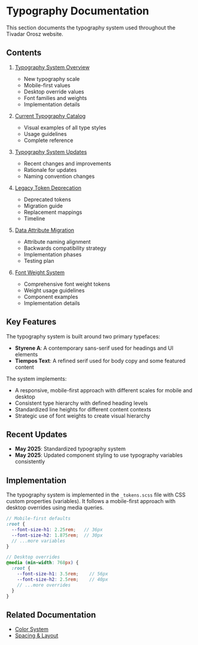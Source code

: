 # Typography Documentation

This section documents the typography system used throughout the Tivadar Orosz website.

## Contents

1. [Typography System Overview](./typography-system.md)
   - New typography scale
   - Mobile-first values
   - Desktop override values
   - Font families and weights
   - Implementation details

2. [Current Typography Catalog](./current-typography-catalog.md)
   - Visual examples of all type styles
   - Usage guidelines
   - Complete reference
   
3. [Typography System Updates](./typography-updates.md)
   - Recent changes and improvements
   - Rationale for updates
   - Naming convention changes
   
4. [Legacy Token Deprecation](./typography-deprecation.md)
   - Deprecated tokens
   - Migration guide
   - Replacement mappings
   - Timeline
   
5. [Data Attribute Migration](./data-attribute-migration.md)
   - Attribute naming alignment
   - Backwards compatibility strategy
   - Implementation phases
   - Testing plan
   
6. [Font Weight System](./font-weight-system.md)
   - Comprehensive font weight tokens
   - Weight usage guidelines
   - Component examples
   - Implementation details

## Key Features

The typography system is built around two primary typefaces:

- **Styrene A**: A contemporary sans-serif used for headings and UI elements
- **Tiempos Text**: A refined serif used for body copy and some featured content

The system implements:

- A responsive, mobile-first approach with different scales for mobile and desktop
- Consistent type hierarchy with defined heading levels
- Standardized line heights for different content contexts
- Strategic use of font weights to create visual hierarchy

## Recent Updates

- **May 2025**: Standardized typography system
- **May 2025**: Updated component styling to use typography variables consistently

## Implementation

The typography system is implemented in the `_tokens.scss` file with CSS custom properties (variables). It follows a mobile-first approach with desktop overrides using media queries.

```scss
// Mobile-first defaults
:root {
  --font-size-h1: 2.25rem;   // 36px
  --font-size-h2: 1.875rem;  // 30px
  // ...more variables
}

// Desktop overrides
@media (min-width: 768px) {
  :root {
    --font-size-h1: 3.5rem;    // 56px
    --font-size-h2: 2.5rem;    // 40px
    // ...more overrides
  }
}
```

## Related Documentation

- [Color System](../colors/color-system.md)
- [Spacing & Layout](../spacing/index.md)